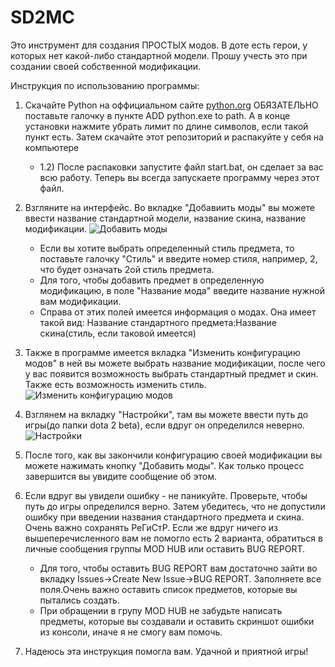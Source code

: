 # SD2MC
Это инструмент для создания ПРОСТЫХ модов. В доте есть герои, у которых нет какой-либо стандартной модели. Прошу учесть это при создании своей собственной модификации.

Инструкция по использованию программы:
1) Скачайте Python на оффициальном сайте [python.org](https://www.python.org/) ОБЯЗАТЕЛЬНО поставьте галочку в пункте ADD python.exe to path. А в конце установки нажмите убрать лимит по длине символов, если такой пункт есть. Затем скачайте этот репозиторий и распакуйте у себя на компьютере
    * 1.2) После распаковки запустите файл start.bat, он сделает за вас всю работу. Теперь вы всегда запускаете программу через этот файл.
2) Взгляните на интерфейс. Во вкладке "Добавиить моды" вы можете ввести название стандартной модели, название скина, название модификации.
![Добавить моды](https://user-images.githubusercontent.com/98938787/232194258-35855c32-aff3-4e52-ac64-90fb7384e40d.png)
    * Если вы хотите выбрать определенный стиль предмета, то поставьте галочку "Стиль" и введите номер стиля, например, 2, что будет означать 2ой стиль предмета.
    * Для того, чтобы добавить предмет в определенную модификацию, в поле "Название мода" введите название нужной вам модификации.
    * Справа от этих полей имеется информация о модах. Она имеет такой вид: Название стандартного предмета:Название скина(стиль, если таковой имеется)

3) Также в программе имеется вкладка "Изменить конфигурацию модов" в ней вы можете выбрать название модификации, после чего у вас появится возможность выбрать стандартный предмет
и скин. Также есть возможность изменить стиль.
![Изменить конфигурацию модов](https://user-images.githubusercontent.com/98938787/232195343-8e2a602a-d542-47f5-ba37-187db61ed940.png)
4) Взглянем на вкладку "Настройки", там вы можете ввести путь до игры(до папки dota 2 beta), если вдруг он определился неверно.
![Настройки](https://user-images.githubusercontent.com/98938787/232194899-5c808ebe-338d-472e-a184-1d20b43b61bc.png)
5) После того, как вы закончили конфигурацию своей модификации вы можете нажимать кнопку "Добавить моды". Как только процесс завершится вы увидите сообщение об этом.
6) Если вдруг вы увидели ошибку - не паникуйте. Проверьте, чтобы путь до игры определился верно. Затем убедитесь, что не допустили ошибку при введении названия стандартного
предмета и скина. Очень важно сохранять РеГиСтР. Если же вдруг ничего из вышеперечисленного вам не помогло есть 2 варианта, обратиться в личные сообщения группы
MOD HUB или оставить BUG REPORT. 
    * Для того, чтобы оставить BUG REPORT вам достаточно зайти во вкладку Issues->Create New Issue->BUG REPORT. Заполняете все поля.Очень важно оставить список предметов, которые вы пытались создать.
    * При обращении в групу MOD HUB не забудьте написать предметы, которые вы создавали и оставить скриншот ошибки из консоли, иначе я не смогу вам помочь.
7) Надеюсь эта инструкция помогла вам. Удачной и приятной игры!


